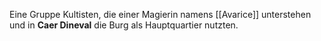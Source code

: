 Eine Gruppe Kultisten, die einer Magierin namens [[Avarice]] unterstehen und in **Caer Dineval** die Burg als Hauptquartier nutzten.